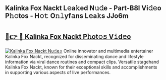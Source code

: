 ## Kalinka Fox Nackt L𝚎a𝚔ed N𝚞𝚍e - Part-B8l Vi𝚍𝚎o P𝚑𝚘tos - H𝚘𝚝 O𝚗𝚕yf𝚊ns L𝚎a𝚔s JJo6m

# <h2><a href="http://kf6hmt8.oniu.top/?m=Kalinka+Fox+Nackt">🔗👉 🔴 Kalinka Fox Nackt P𝚑ot𝚘𝚜 V𝚒d𝚎o</a></h2>

[![Kalinka Fox Nackt Nu𝚍e𝚜](https://i.imgur.com/0qMVB7G.gif)](http://kf6hmt8.oniu.top/?m=Kalinka+Fox+Nackt)
Online innovator and multimedia entertainer Kalinka Fox Nackt, recognized for disseminating dance and lifestyle information via viral dance routines and compact clips. Versatile stagehand Kalinka Fox Nackt, known for their exceptional skills and accomplishments in supporting various aspects of live performances.  
